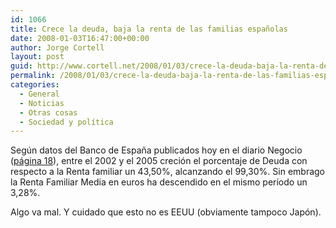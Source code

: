 ```yaml
---
id: 1066
title: Crece la deuda, baja la renta de las familias españolas
date: 2008-01-03T16:47:00+00:00
author: Jorge Cortell
layout: post
guid: http://www.cortell.net/2008/01/03/crece-la-deuda-baja-la-renta-de-las-familias-espanolas/
permalink: /2008/01/03/crece-la-deuda-baja-la-renta-de-las-familias-espanolas/
categories:
  - General
  - Noticias
  - Otras cosas
  - Sociedad y polí­tica
---
```

Según datos del Banco de España publicados hoy en el diario Negocio (<a target="_blank" title="PDF" href="http://www.neg-ocio.com/sitefiles/pdf/030108.pdf">página 18</a>), entre el 2002 y el 2005 creción el porcentaje de Deuda con respecto a la Renta familiar un 43,50%, alcanzando el 99,30%. Sin embrago la Renta Familiar Media en euros ha descendido en el mismo perí­odo un 3,28%.

Algo va mal. Y cuidado que esto no es EEUU (obviamente tampoco Japón).